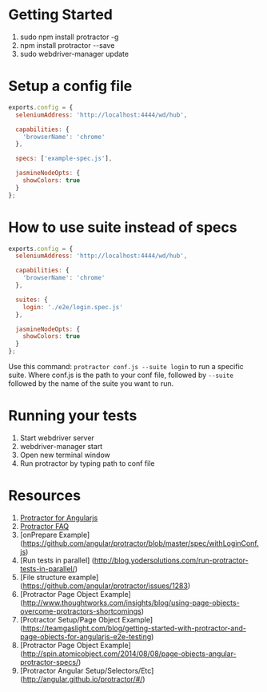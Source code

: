 # Getting Started

1. sudo npm install protractor -g
2. npm install protractor --save
3. sudo webdriver-manager update

# Setup a config file
```javascript
exports.config = {
  seleniumAddress: 'http://localhost:4444/wd/hub',

  capabilities: {
    'browserName': 'chrome'
  },

  specs: ['example-spec.js'],

  jasmineNodeOpts: {
    showColors: true
  }
};
```

# How to use suite instead of specs
```javascript
exports.config = {
  seleniumAddress: 'http://localhost:4444/wd/hub',

  capabilities: {
    'browserName': 'chrome'
  },

  suites: {
    login: './e2e/login.spec.js'
  },

  jasmineNodeOpts: {
    showColors: true
  }
};
```
Use this command: `protractor conf.js --suite login` to run a specific suite. Where conf.js is the 
path to your conf file, followed by `--suite` followed by the name of the suite you want to run. 
# Running your tests

1. Start webdriver server
2. webdriver-manager start
3. Open new terminal window
4. Run protractor by typing path to conf file

# Resources
1. [Protractor for Angularjs](http://ramonvictor.github.io/protractor/slides/#/)
2. [Protractor FAQ](https://github.com/angular/protractor/blob/master/docs/faq.md)
3. [onPrepare Example] (https://github.com/angular/protractor/blob/master/spec/withLoginConf.js)
4. [Run tests in parallel] (http://blog.yodersolutions.com/run-protractor-tests-in-parallel/)
5. [File structure example] (https://github.com/angular/protractor/issues/1283)
6. [Protractor Page Object Example] (http://www.thoughtworks.com/insights/blog/using-page-objects-overcome-protractors-shortcomings)
7. [Protractor Setup/Page Object Example] (https://teamgaslight.com/blog/getting-started-with-protractor-and-page-objects-for-angularjs-e2e-testing)
8. [Protractor Page Object Example] (http://spin.atomicobject.com/2014/08/08/page-objects-angular-protractor-specs/)
9. [Protractor Angular Setup/Selectors/Etc] (http://angular.github.io/protractor/#/)
